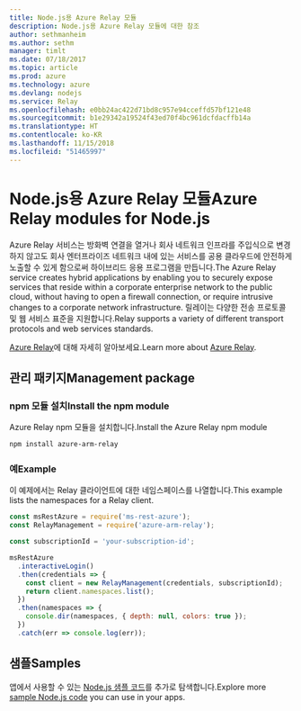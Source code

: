 ```yaml
---
title: Node.js용 Azure Relay 모듈
description: Node.js용 Azure Relay 모듈에 대한 참조
author: sethmanheim
ms.author: sethm
manager: timlt
ms.date: 07/18/2017
ms.topic: article
ms.prod: azure
ms.technology: azure
ms.devlang: nodejs
ms.service: Relay
ms.openlocfilehash: e0bb24ac422d71bd8c957e94cceffd57bf121e48
ms.sourcegitcommit: b1e29342a19524f43ed70f4bc961dcfdacffb14a
ms.translationtype: HT
ms.contentlocale: ko-KR
ms.lasthandoff: 11/15/2018
ms.locfileid: "51465997"
---
```

# <a name="azure-relay-modules-for-nodejs"></a><span data-ttu-id="b9fb4-103">Node.js용 Azure Relay 모듈</span><span class="sxs-lookup"><span data-stu-id="b9fb4-103">Azure Relay modules for Node.js</span></span>

<span data-ttu-id="b9fb4-104">Azure Relay 서비스는 방화벽 연결을 열거나 회사 네트워크 인프라를 주입식으로 변경하지 않고도 회사 엔터프라이즈 네트워크 내에 있는 서비스를 공용 클라우드에 안전하게 노출할 수 있게 함으로써 하이브리드 응용 프로그램을 만듭니다.</span><span class="sxs-lookup"><span data-stu-id="b9fb4-104">The Azure Relay service creates hybrid applications by enabling you to securely expose services that reside within a corporate enterprise network to the public cloud, without having to open a firewall connection, or require intrusive changes to a corporate network infrastructure.</span></span> <span data-ttu-id="b9fb4-105">릴레이는 다양한 전송 프로토콜 및 웹 서비스 표준을 지원합니다.</span><span class="sxs-lookup"><span data-stu-id="b9fb4-105">Relay supports a variety of different transport protocols and web services standards.</span></span>

<span data-ttu-id="b9fb4-106">[Azure Relay](https://docs.microsoft.com/azure/service-bus-relay/relay-what-is-it)에 대해 자세히 알아보세요.</span><span class="sxs-lookup"><span data-stu-id="b9fb4-106">Learn more about [Azure Relay](https://docs.microsoft.com/azure/service-bus-relay/relay-what-is-it).</span></span>

## <a name="management-package"></a><span data-ttu-id="b9fb4-107">관리 패키지</span><span class="sxs-lookup"><span data-stu-id="b9fb4-107">Management package</span></span>

### <a name="install-the-npm-module"></a><span data-ttu-id="b9fb4-108">npm 모듈 설치</span><span class="sxs-lookup"><span data-stu-id="b9fb4-108">Install the npm module</span></span>

<span data-ttu-id="b9fb4-109">Azure Relay npm 모듈을 설치합니다.</span><span class="sxs-lookup"><span data-stu-id="b9fb4-109">Install the Azure Relay npm module</span></span>

```bash
npm install azure-arm-relay
```

### <a name="example"></a><span data-ttu-id="b9fb4-110">예</span><span class="sxs-lookup"><span data-stu-id="b9fb4-110">Example</span></span>

<span data-ttu-id="b9fb4-111">이 예제에서는 Relay 클라이언트에 대한 네임스페이스를 나열합니다.</span><span class="sxs-lookup"><span data-stu-id="b9fb4-111">This example lists the namespaces for a Relay client.</span></span>

```javascript
const msRestAzure = require('ms-rest-azure');
const RelayManagement = require('azure-arm-relay');

const subscriptionId = 'your-subscription-id';

msRestAzure
  .interactiveLogin()
  .then(credentials => {
    const client = new RelayManagement(credentials, subscriptionId);
    return client.namespaces.list();
  })
  .then(namespaces => {
    console.dir(namespaces, { depth: null, colors: true });
  })
  .catch(err => console.log(err));
```

## <a name="samples"></a><span data-ttu-id="b9fb4-112">샘플</span><span class="sxs-lookup"><span data-stu-id="b9fb4-112">Samples</span></span>

<span data-ttu-id="b9fb4-113">앱에서 사용할 수 있는 [Node.js 샘플 코드](https://azure.microsoft.com/resources/samples/?platform=nodejs)를 추가로 탐색합니다.</span><span class="sxs-lookup"><span data-stu-id="b9fb4-113">Explore more [sample Node.js code](https://azure.microsoft.com/resources/samples/?platform=nodejs) you can use in your apps.</span></span>

